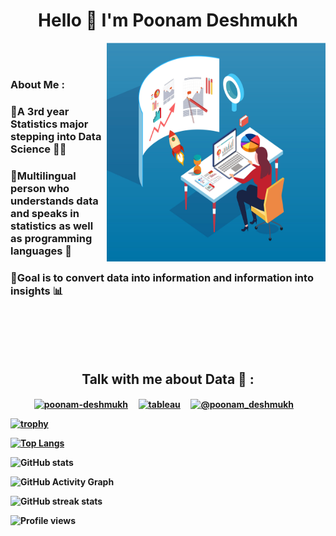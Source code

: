 <h1 align="center">Hello 👋 I'm Poonam Deshmukh</h1>

<img align = "right" src = "graphics2.jpg" height = "350" width = "350"> &nbsp; &nbsp; 
<br> </br>
<h3><b> About Me : </b></h3>
<h3>🔹A 3rd year Statistics major stepping into Data Science 👩‍💻</h3>
<h3>🔹Multilingual person who understands data and speaks in statistics as well as programming languages 🎯</h3>
<h3>🔹Goal is to convert data into information and information into insights 📊</h3>

<br> </br>
&nbsp; &nbsp;
&nbsp; &nbsp;
<br> </br>
<h2 align="center"><b>Talk with me about Data 🔮 :<b></h2>
<p align="center">
<a href="https://linkedin.com/in/poonam-deshmukh" target="blank"><img align="center" src="https://raw.githubusercontent.com/rahuldkjain/github-profile-readme-generator/master/src/images/icons/Social/linked-in-alt.svg" alt="poonam-deshmukh" height="40" /></a> &nbsp; &nbsp;
<a href = "https://public.tableau.com/app/profile/poonam.deshmukh" target ="blank"><img align = "center" src = "https://cdn.worldvectorlogo.com/logos/tableau-software.svg" alt = "tableau" height = "40"/></a> &nbsp; &nbsp;
<a href="https://www.hackerrank.com/poonam_deshmukh" target="blank"><img align="center" src="https://raw.githubusercontent.com/rahuldkjain/github-profile-readme-generator/master/src/images/icons/Social/hackerrank.svg" alt="@poonam_deshmukh" height="40"/></a> &nbsp; &nbsp; 
<!--<a href="https://kaggle.com/pdkaggle16" target="blank"><img align="center" src="https://raw.githubusercontent.com/rahuldkjain/github-profile-readme-generator/master/src/images/icons/Social/kaggle.svg" alt="pdkaggle16" height="40" /></a> &nbsp; &nbsp;
<a href="https://medium.com/@deshmukhpoonam516" target="blank"><img align="center" src="https://encrypted-tbn0.gstatic.com/images?q=tbn:ANd9GcT_6wB_689teUVIJ0ivktQcs5BMK927y5xrZg&usqp=CAU" alt="@deshmukhpoonam516" height="40" /></a> <br> </br> -->
</p>
  
[![trophy](https://github-profile-trophy.vercel.app/?username=poonam-16)](https://github.com/ryo-ma/github-profile-trophy) 

[![Top Langs](https://github-readme-stats.vercel.app/api/top-langs/?username=poonam-16)](https://github.com/anuraghazra/github-readme-stats)

![GitHub stats](https://github-readme-stats.vercel.app/api?username=poonam-16&show_icons=true&count_private=true)  

![GitHub Activity Graph](https://activity-graph.herokuapp.com/graph?username=poonam-16)  

![GitHub streak stats](https://github-readme-streak-stats.herokuapp.com/?user=poonam-16)  

![Profile views](https://gpvc.arturio.dev/poonam-16)
